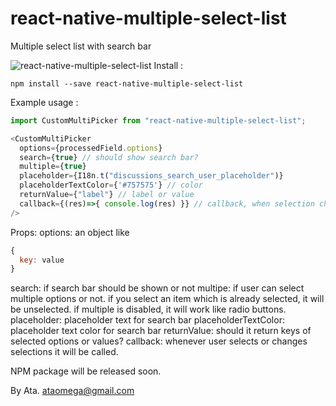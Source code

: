 # react-native-multiple-select-list
Multiple select list with search bar

![react-native-multiple-select-list](https://raw.githubusercontent.com/ataomega/react-native-multiple-select-list/master/screenshot.png)
Install :
```
npm install --save react-native-multiple-select-list

```
Example usage :
```javascript
import CustomMultiPicker from "react-native-multiple-select-list";

<CustomMultiPicker
  options={processedField.options}
  search={true} // should show search bar?
  multiple={true}
  placeholder={I18n.t("discussions_search_user_placeholder")}
  placeholderTextColor={'#757575'} // color
  returnValue={"label"} // label or value
  callback={(res)=>{ console.log(res) }} // callback, when selection changes.
/>
```
Props:
options: an object like
```javascript
{
  key: value
}
```
search: if search bar should be shown or not
multipe: if user can select multiple options or not. if you select an item which is already selected, it will be unselected. if multiple is disabled, it will work like radio buttons.
placeholder: placeholder text for search bar
placeholderTextColor: placeholder text color for search bar
returnValue: should it return keys of selected options or values?
callback: whenever user selects or changes selections it will be called.

NPM package will be released soon.

By Ata.
ataomega@gmail.com
